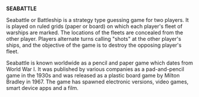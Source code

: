 **SEABATTLE**<BR>

Seabattle or Battleship is a strategy type guessing game for two players. It is played on ruled grids (paper or board) on which each player's fleet of warships are marked. The locations of the fleets are concealed from the other player. Players alternate turns calling "shots" at the other player's ships, and the objective of the game is to destroy the opposing player's fleet.

Seabattle is known worldwide as a pencil and paper game which dates from World War I. It was published by various companies as a pad-and-pencil game in the 1930s and was released as a plastic board game by Milton Bradley in 1967. The game has spawned electronic versions, video games, smart device apps and a film.
